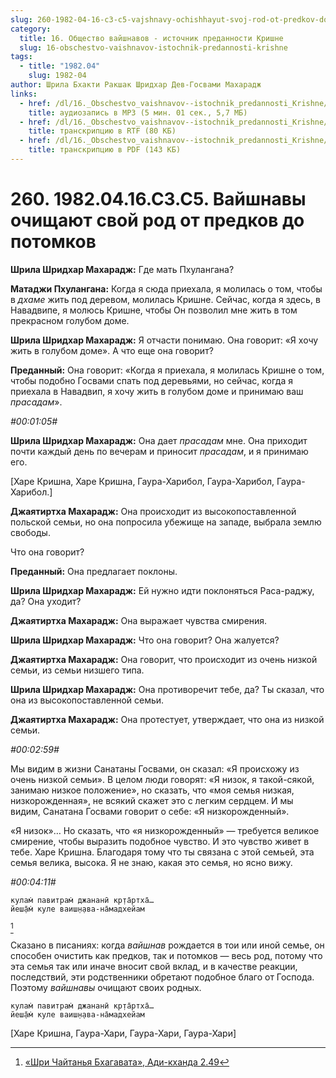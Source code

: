 ```yaml
---
slug: 260-1982-04-16-c3-c5-vajshnavy-ochishhayut-svoj-rod-ot-predkov-do-potomkov
category:
  title: 16. Общество вайшнавов - источник преданности Кришне
  slug: 16-obschestvo-vaishnavov-istochnik-predannosti-krishne
tags:
  - title: "1982.04"
    slug: 1982-04
author: Шрила Бхакти Ракшак Шридхар Дев-Госвами Махарадж
links:
  - href: /dl/16._Obschestvo_vaishnavov--istochnik_predannosti_Krishne/260_1982.04.16.C3.C5_SridharMj_Vajshnavy_ochishhajut_svoj_rod_ot_predkov_do_potomkov.mp3
    title: аудиозапись в MP3 (5 мин. 01 сек., 5,7 МБ)
  - href: /dl/16._Obschestvo_vaishnavov--istochnik_predannosti_Krishne/260_1982.04.16.C3.C5_SridharMj_Vajshnavy_ochishhajut_svoj_rod_ot_predkov_do_potomkov.rtf
    title: транскрипцию в RTF (80 КБ)
  - href: /dl/16._Obschestvo_vaishnavov--istochnik_predannosti_Krishne/260_1982.04.16.C3.C5_SridharMj_Vajshnavy_ochishhajut_svoj_rod_ot_predkov_do_potomkov.pdf
    title: транскрипцию в PDF (143 КБ)
---
```


# 260. 1982.04.16.C3.C5. Вайшнавы очищают свой род от предков до потомков

**Шрила Шридхар Махарадж:** Где мать Пхулангана?

**Матаджи Пхулангана:** Когда я сюда приехала, я молилась о том, чтобы в *дхаме* жить под деревом, молилась Кришне. Сейчас, когда я здесь, в Навадвипе, я молюсь Кришне, чтобы Он позволил мне жить в том прекрасном голубом доме.

**Шрила Шридхар Махарадж:** Я отчасти понимаю. Она говорит: «Я хочу жить в голубом доме». А что еще она говорит?

**Преданный:** Она говорит: «Когда я приехала, я молилась Кришне о том, чтобы подобно Госвами спать под деревьями, но сейчас, когда я приехала в Навадвип, я хочу жить в голубом доме и принимаю ваш *прасадам*».

*#00:01:05#*

**Шрила Шридхар Махарадж:** Она дает *прасадам* мне. Она приходит почти каждый день по вечерам и приносит *прасадам*, и я принимаю его.

[Харе Кришна, Харе Кришна, Гаура-Харибол, Гаура-Харибол, Гаура-Харибол.]

**Джаятиртха Махарадж:** Она происходит из высокопоставленной польской семьи, но она попросила убежище на западе, выбрала землю свободы.

Что она говорит?

**Преданный:** Она предлагает поклоны.

**Шрила Шридхар Махарадж:** Ей нужно идти поклоняться Раса-раджу, да? Она уходит?

**Джаятиртха Махарадж:** Она выражает чувства смирения.

**Шрила Шридхар Махарадж:** Что она говорит? Она жалуется?

**Джаятиртха Махарадж:** Она говорит, что происходит из очень низкой семьи, из семьи низшего типа.

**Шрила Шридхар Махарадж:** Она противоречит тебе, да? Ты сказал, что она из высокопоставленной семьи.

**Джаятиртха Махарадж:** Она протестует, утверждает, что она из низкой семьи.

*#00:02:59#*

Мы видим в жизни Санатаны Госвами, он сказал: «Я происхожу из очень низкой семьи». В целом люди говорят: «Я низок, я такой-сякой, занимаю низкое положение», но сказать, что «моя семья низкая, низкорожденная», не всякий скажет это с легким сердцем. И мы видим, Санатана Госвами говорит о себе: «Я низкорожденный».

«Я низок»… Но сказать, что «я низкорожденный» — требуется великое смирение, чтобы выразить подобное чувство. И это чувство живет в тебе. Харе Кришна. Благодаря тому что ты связана с этой семьей, эта семья велика, высока. Я не знаю, какая это семья, но ясно вижу.

*#00:04:11#*

    кулам̇ павитрам̇ джананӣ кр̣та̄ртха̄…
    йеш̣а̄м̇ куле ваиш̣н̣ава-на̄мадхейам
[^_ftn1]

Сказано в писаниях: когда *вайшнав* рождается в тои или иной семье, он способен очистить как предков, так и потомков — весь род, потому что эта семья так или иначе вносит свой вклад, и в качестве реакции, последствий, эти родственники обретают подобное благо от Господа. Поэтому *вайшнавы* очищают своих родных.

    кулам̇ павитрам̇ джананӣ кр̣та̄ртха̄…
    йеш̣а̄м̇ куле ваиш̣н̣ава-на̄мадхейам

[Харе Кришна, Гаура-Хари, Гаура-Хари, Гаура-Хари]



[^_ftn1]: [«Шри Чайтанья Бхагавата», Ади-кханда 2.49](../notes/shri-chajtanya-bhagavata-adi-khanda/shri-chajtanya-bhagavata-adi-khanda-2-49.md)
